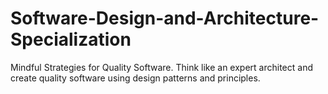 # Software-Design-and-Architecture-Specialization
Mindful Strategies for Quality Software. Think like an expert architect and create quality software using design patterns and principles.
